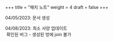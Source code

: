 +++
title = "패치 노트"
weight = 4
draft = false
+++

04/05/2023: 문서 생성    
    
04/08/2023: 최소 사양 업데이트    
 확인된 버그 - 생성된 방에 join 불가